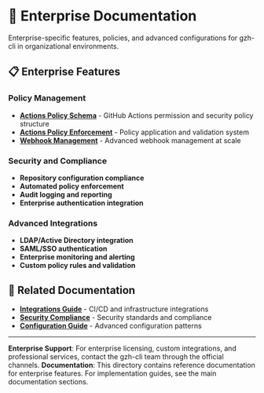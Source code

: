 # 🏢 Enterprise Documentation

Enterprise-specific features, policies, and advanced configurations for gzh-cli in organizational environments.

## 📋 Enterprise Features

### Policy Management
- **[Actions Policy Schema](actions-policy-schema.md)** - GitHub Actions permission and security policy structure
- **[Actions Policy Enforcement](actions-policy-enforcement.md)** - Policy application and validation system
- **[Webhook Management](../../80-integrations/83-webhook-management.md)** - Advanced webhook management at scale

### Security and Compliance
- **Repository configuration compliance**
- **Automated policy enforcement**
- **Audit logging and reporting**
- **Enterprise authentication integration**

### Advanced Integrations
- **LDAP/Active Directory integration**
- **SAML/SSO authentication**
- **Enterprise monitoring and alerting**
- **Custom policy rules and validation**

## 🔗 Related Documentation

- **[Integrations Guide](../../80-integrations/80-index.md)** - CI/CD and infrastructure integrations
- **[Security Compliance](../99-security-compliance.md)** - Security standards and compliance
- **[Configuration Guide](../../40-configuration/40-configuration-guide.md)** - Advanced configuration patterns

---

**Enterprise Support**: For enterprise licensing, custom integrations, and professional services, contact the gzh-cli team through the official channels.
**Documentation**: This directory contains reference documentation for enterprise features. For implementation guides, see the main documentation sections.
